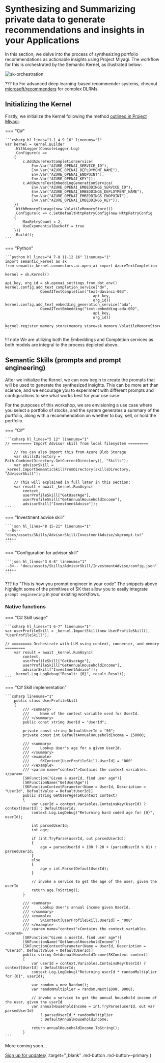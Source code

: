 # Synthesizing and Summarizing private data to generate recommendations and insights in your Applications

In this section, we delve into the process of synthesizing portfolio recommendations as actionable insights using Project Miyagi. The workflow for this is orchestrated by the Semantic Kernel, as illustrated below:

![sk-orchestration](../../assets/images/sk-memory-orchestration.png)

??? tip
    For advanced deep learning-based recommender systems, checout [microsoft/recommenders](https://github.com/microsoft/recommenders#algorithms) for complex DLRMs. 

## Initializing the Kernel

Firstly, we initialize the Kernel following the method [outlined in Project Miyagi](https://github.com/Azure-Samples/miyagi/blob/main/dotnet/recommendation-service/Program.cs#L30-L59). 

=== "C#"

    ```csharp hl_lines="1-1 4 9 16" linenums="1"
    var kernel = Kernel.Builder
        .WithLogger(ConsoleLogger.Log)
        .Configure(c =>
        {
            c.AddAzureTextCompletionService(
                Env.Var("AZURE_OPENAI_SERVICE_ID"),
                Env.Var("AZURE_OPENAI_DEPLOYMENT_NAME"),
                Env.Var("AZURE_OPENAI_ENDPOINT"),
                Env.Var("AZURE_OPENAI_KEY"));
            c.AddAzureTextEmbeddingGenerationService(
                Env.Var("AZURE_OPENAI_EMBEDDINGS_SERVICE_ID"),
                Env.Var("AZURE_OPENAI_EMBEDDINGS_DEPLOYMENT_NAME"),
                Env.Var("AZURE_OPENAI_EMBEDDINGS_ENDPOINT"),
                Env.Var("AZURE_OPENAI_EMBEDDINGS_KEY"));
        })
        .WithMemoryStorage(new VolatileMemoryStore())
        .Configure(c => c.SetDefaultHttpRetryConfig(new HttpRetryConfig
        {
            MaxRetryCount = 2,
            UseExponentialBackoff = true
        }))
        .Build();
    ```
=== "Python"

    ```python hl_lines="4 7-8 11-12 16" linenums="1"
    import semantic_kernel as sk
    from semantic_kernel.connectors.ai.open_ai import AzureTextCompletion

    kernel = sk.Kernel()

    api_key, org_id = sk.openai_settings_from_dot_env()
    kernel.config.add_text_completion_service("dv",
                    OpenAITextCompletion("text-davinci-003",
                                            api_key,
                                            org_id))
    kernel.config.add_text_embedding_generation_service("ada",
                    OpenAITextEmbedding("text-embedding-ada-002",
                                            api_key,
                                            org_id))

    kernel.register_memory_store(memory_store=sk.memory.VolatileMemoryStore())
    ```
!!! note 
    We are utilizing both the Embeddings and Completion services as both models are integral to the process depicted above.

## Semantic Skills (prompts and prompt engineering)

After we initialize the Kernel, we can now begin to create the prompts that will be used to generate the synthesized insights. This can be more art than science, and we encourage you to experiment with different prompts and configurations to see what works best for your use case.

For the purposes of this workshop, we are envisioning a use case where you select a portfolio of stocks, and the system generates a summary of the portfolio, along with a recommendation on whether to buy, sell, or hold the portfolio.

=== "C#"

    ```csharp hl_lines="5 12" linenums="1"
    // ========= Import Advisor skill from local filesystem =========

        // You can also import this from Azure Blob Storage
        var skillsDirectory = Path.Combine(Directory.GetCurrentDirectory(), "Skills");
        var advisorSkill = _kernel.ImportSemanticSkillFromDirectory(skillsDirectory, "AdvisorSkill");
        
        // This will explained in full later in this section:
        var result = await _kernel.RunAsync(
            context,
            userProfileSkill["GetUserAge"],
            userProfileSkill["GetAnnualHouseholdIncome"],
            advisorSkill["InvestmentAdvise"]);
    ```
=== "Investment advise skill"

    ```json hl_lines="8 15-21" linenums="1"
     --8<-- "docs/assets/Skills/AdvisorSkill/InvestmentAdvise/skprompt.txt"
    +++++
    ```
=== "Configuration for advisor skill"

    ```json hl_lines="3 6-8" linenums="1"
    --8<-- "docs/assets/Skills/AdvisorSkill/InvestmentAdvise/config.json"
    +++++
    ```
??? tip "This is how you prompt engineer in your code"
    The snippets above highlight some of the primitives of SK that allow you to easily integrate `prompt engineering` in your existing workflows.


### Native functions

=== "C# Skill usage"

    ```csharp hl_lines="1 6-7" linenums="1"
    var userProfileSkill = _kernel.ImportSkill(new UserProfileSkill(), "UserProfileSkill");

    // ========= Orchestrate with LLM using context, connector, and memory =========
        var result = await _kernel.RunAsync(
            context,
            userProfileSkill["GetUserAge"],
            userProfileSkill["GetAnnualHouseholdIncome"],
            advisorSkill["InvestmentAdvise"]);
        _kernel.Log.LogDebug("Result: {0}", result.Result);
    ```
=== "C# Skill implementation"

    ```csharp linenums="1"
        public class UserProfileSkill
        {
            /// <summary>
            ///     Name of the context variable used for UserId.
            /// </summary>
            public const string UserId = "UserId";
        
            private const string DefaultUserId = "50";
            private const int DefaultAnnualHouseholdIncome = 150000;
        
            /// <summary>
            ///     Lookup User's age for a given UserId.
            /// </summary>
            /// <example>
            ///     SKContext[UserProfileSkill.UserId] = "000"
            /// </example>
            /// <param name="context">Contains the context variables.</param>
            [SKFunction("Given a userId, find user age")]
            [SKFunctionName("GetUserAge")]
            [SKFunctionContextParameter(Name = UserId, Description = "UserId", DefaultValue = DefaultUserId)]
            public string GetUserAge(SKContext context)
            {
                var userId = context.Variables.ContainsKey(UserId) ? context[UserId] : DefaultUserId;
                context.Log.LogDebug("Returning hard coded age for {0}", userId);
        
                int parsedUserId;
                int age;
        
                if (int.TryParse(userId, out parsedUserId))
                {
                    age = parsedUserId > 100 ? 20 + (parsedUserId % 81) : parsedUserId;
                }
                else
                {
                    age = int.Parse(DefaultUserId);
                }
        
                // invoke a service to get the age of the user, given the userId
                return age.ToString();
            }
            
            /// <summary>
            ///     Lookup User's annual income given UserId.
            /// </summary>
            /// <example>
            ///     SKContext[UserProfileSkill.UserId] = "000"
            /// </example>
            /// <param name="context">Contains the context variables.</param>
            [SKFunction("Given a userId, find user age")]
            [SKFunctionName("GetAnnualHouseholdIncome")]
            [SKFunctionContextParameter(Name = UserId, Description = "UserId", DefaultValue = DefaultUserId)]
            public string GetAnnualHouseholdIncome(SKContext context)
            {
                var userId = context.Variables.ContainsKey(UserId) ? context[UserId] : DefaultUserId;
                context.Log.LogDebug("Returning userId * randomMultiplier for {0}", userId);
        
                var random = new Random();
                var randomMultiplier = random.Next(1000, 8000);
        
                // invoke a service to get the annual household income of the user, given the userId
                var annualHouseholdIncome = int.TryParse(userId, out var parsedUserId)
                    ? parsedUserId * randomMultiplier
                    : DefaultAnnualHouseholdIncome;
        
                return annualHouseholdIncome.ToString();
            }
    ```

More coming soon...

[Sign up for updates](https://forms.office.com/r/rLds2s8RH1){ :target="_blank" .md-button .md-button--primary }